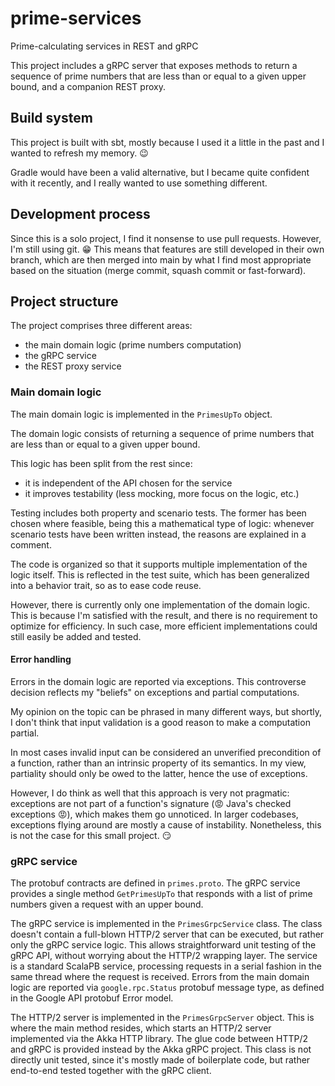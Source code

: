# prime-services
Prime-calculating services in REST and gRPC

This project includes a gRPC server that exposes methods to return a sequence
of prime numbers that are less than or equal to a given upper bound, and a
companion REST proxy.

## Build system

This project is built with sbt, mostly because I used it a little in the past
and I wanted to refresh my memory. :wink:

Gradle would have been a valid alternative, but I became quite confident with
it recently, and I really wanted to use something different.

## Development process

Since this is a solo project, I find it nonsense to use pull requests. However,
I'm still using git. :grin: This means that features are still developed in
their own branch, which are then merged into main by what I find most
appropriate based on the situation (merge commit, squash commit or
fast-forward).

## Project structure
The project comprises three different areas:
- the main domain logic (prime numbers computation)
- the gRPC service
- the REST proxy service

### Main domain logic
The main domain logic is implemented in the `PrimesUpTo` object.

The domain logic consists of returning a sequence of prime numbers that are
less than or equal to a given upper bound.

This logic has been split from the rest since:
- it is independent of the API chosen for the service
- it improves testability (less mocking, more focus on the logic, etc.)

Testing includes both property and scenario tests. The former has been chosen
where feasible, being this a mathematical type of logic: whenever scenario
tests have been written instead, the reasons are explained in a comment.

The code is organized so that it supports multiple implementation of the logic
itself. This is reflected in the test suite, which has been generalized into a
behavior trait, so as to ease code reuse.

However, there is currently only one implementation of the domain logic. This
is because I'm satisfied with the result, and there is no requirement to
optimize for efficiency. In such case, more efficient implementations could
still easily be added and tested.

#### Error handling

Errors in the domain logic are reported via exceptions. This controverse
decision reflects my "beliefs" on exceptions and partial computations.

My opinion on the topic can be phrased in many different ways, but shortly, I
don't think that input validation is a good reason to make a computation
partial.

In most cases invalid input can be considered an unverified precondition of a
function, rather than an intrinsic property of its semantics. In my view,
partiality should only be owed to the latter, hence the use of exceptions.

However, I do think as well that this approach is very not pragmatic:
exceptions are not part of a function's signature (:rage: Java's checked
exceptions :rage:), which makes them go unnoticed. In larger codebases,
exceptions flying around are mostly a cause of instability. Nonetheless, this
is not the case for this small project. :smirk:

### gRPC service

The protobuf contracts are defined in `primes.proto`. The gRPC service provides
a single method `GetPrimesUpTo` that responds with a list of prime numbers
given a request with an upper bound.

The gRPC service is implemented in the `PrimesGrpcService` class. The class
doesn't contain a full-blown HTTP/2 server that can be executed, but rather
only the gRPC service logic. This allows straightforward unit testing of the
gRPC API, without worrying about the HTTP/2 wrapping layer. The service is a
standard ScalaPB service, processing requests in a serial fashion in the same
thread where the request is received. Errors from the main domain logic are
reported via `google.rpc.Status` protobuf message type, as defined in the
Google API protobuf Error model.

The HTTP/2 server is implemented in the `PrimesGrpcServer` object. This is
where the main method resides, which starts an HTTP/2 server implemented via
the Akka HTTP library. The glue code between HTTP/2 and gRPC is provided
instead by the Akka gRPC project. This class is not directly unit tested, since
it's mostly made of boilerplate code, but rather end-to-end tested together
with the gRPC client.
